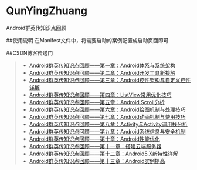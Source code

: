 # QunYingZhuang
Android群英传知识点回顾

##使用说明
在Manifest文件中，将需要启动的案例配置成启动页面即可

##CSDN博客传送门
>* [Android群英传知识点回顾——第一章：Android体系与系统架构](http://blog.csdn.net/qq_30379689/article/details/52737661)
>* [Android群英传知识点回顾——第二章：Android开发工具新接触](http://blog.csdn.net/qq_30379689/article/details/52741361)
>* [Android群英传知识点回顾——第三章：Android控件架构与自定义控件详解](http://blog.csdn.net/qq_30379689/article/details/52744743)
>* [Android群英传知识点回顾——第四章：ListView常用优化技巧](http://blog.csdn.net/qq_30379689/article/details/52757538)
>* [Android群英传知识点回顾——第五章：Android Scroll分析](http://blog.csdn.net/qq_30379689/article/details/52763266)
>* [Android群英传知识点回顾——第六章：Android绘图机制与处理技巧](http://blog.csdn.net/qq_30379689/article/details/52768910)
>* [Android群英传知识点回顾——第七章：Android动画机制与使用技巧](http://blog.csdn.net/qq_30379689/article/details/52796092)
>* [Android群英传知识点回顾——第八章：Activity与Activity调用栈分析](http://blog.csdn.net/qq_30379689/article/details/52808807)
>* [Android群英传知识点回顾——第九章：Android系统信息与安全机制](http://blog.csdn.net/qq_30379689/article/details/52810140)
>* [Android群英传知识点回顾——第十章：Android性能优化](http://blog.csdn.net/qq_30379689/article/details/52814999)
>* [Android群英传知识点回顾——第十一章：搭建云端服务器](http://blog.csdn.net/qq_30379689/article/details/52818177)
>* [Android群英传知识点回顾——第十二章：Android5.X新特性详解](http://blog.csdn.net/qq_30379689/article/details/52820162)
>* [Android群英传知识点回顾——第十三章：Android实例提高](http://blog.csdn.net/qq_30379689/article/details/52827156)
